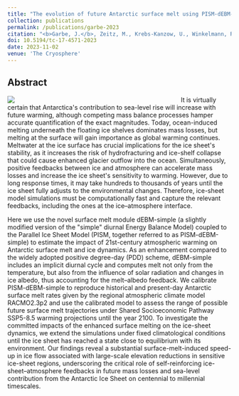 ```yaml
---
title: "The evolution of future Antarctic surface melt using PISM-dEBM-simple"
collection: publications
permalink: /publications/garbe-2023
citation: "<b>Garbe, J.</b>, Zeitz, M., Krebs-Kanzow, U., Winkelmann, R.: <i>The evolution of future Antarctic surface melt using PISM-dEBM-simple</i>, The Cryosphere, 17, 4571–4599, DOI: <a href='https://doi.org/10.5194/tc-17-4571-2023'>10.5194/tc-17-4571-2023</a>, 2023."
doi: 10.5194/tc-17-4571-2023
date: 2023-11-02
venue: 'The Cryosphere'
---
```


## Abstract
<div style="float: left; margin-right: 10px; width: 380px;">
    <img src="https://tc.copernicus.org/articles/17/4571/2023/tc-17-4571-2023-avatar-web.png">
</div>
It is virtually certain that Antarctica's contribution to sea-level rise will increase with future warming, although competing mass balance processes hamper accurate quantification of the exact magnitudes. Today, ocean-induced melting underneath the floating ice shelves dominates mass losses, but melting at the surface will gain importance as global warming continues. Meltwater at the ice surface has crucial implications for the ice sheet's stability, as it increases the risk of hydrofracturing and ice-shelf collapse that could cause enhanced glacier outflow into the ocean. Simultaneously, positive feedbacks between ice and atmosphere can accelerate mass losses and increase the ice sheet's sensitivity to warming. However, due to long response times, it may take hundreds to thousands of years until the ice sheet fully adjusts to the environmental changes. Therefore, ice-sheet model simulations must be computationally fast and capture the relevant feedbacks, including the ones at the ice–atmosphere interface.

Here we use the novel surface melt module dEBM-simple (a slightly modified version of the "simple" diurnal Energy Balance Model) coupled to the Parallel Ice Sheet Model (PISM, together referred to as PISM-dEBM-simple) to estimate the impact of 21st-century atmospheric warming on Antarctic surface melt and ice dynamics. As an enhancement compared to the widely adopted positive degree-day (PDD) scheme, dEBM-simple includes an implicit diurnal cycle and computes melt not only from the temperature, but also from the influence of solar radiation and changes in ice albedo, thus accounting for the melt–albedo feedback. We calibrate PISM-dEBM-simple to reproduce historical and present-day Antarctic surface melt rates given by the regional atmospheric climate model RACMO2.3p2 and use the calibrated model to assess the range of possible future surface melt trajectories under Shared Socioeconomic Pathway SSP5-8.5 warming projections until the year 2100. To investigate the committed impacts of the enhanced surface melting on the ice-sheet dynamics, we extend the simulations under fixed climatological conditions until the ice sheet has reached a state close to equilibrium with its environment. Our findings reveal a substantial surface-melt-induced speed-up in ice flow associated with large-scale elevation reductions in sensitive ice-sheet regions, underscoring the critical role of self-reinforcing ice-sheet–atmosphere feedbacks in future mass losses and sea-level contribution from the Antarctic Ice Sheet on centennial to millennial timescales.